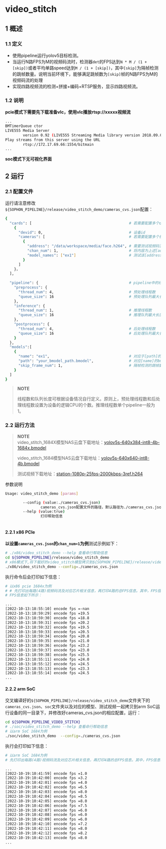 # video_stitch

## 1 概述

### 1.1 定义

- 使用pipeline运行yolov5目标检测。
- 当运行N路FPS为M的视频码流时，检测器`det`的FPS达到`N * M / (1 + [skip])`或者平均单路speed达到`M / (1 + [skip])`，其中`[skip]`为隔帧检测的跳帧数量。说明当前环境下，能够满足跳帧数为`[skip]`帧的N路FPS为M的视频码流的处理
- 实现四路视频流的检测+拼接+编码+RTSP服务，显示四路视频流。

### 1.2 说明

**pcie模式下需要先下载准备vlc，使用vlc播放rtsp://xxxxx视频流** 

```bash
...
BMTimerQueue ctor
LIVE555 Media Server
        version 0.92 (LIVE555 Streaming Media library version 2018.09.05).
Play streams from this server using the URL
        rtsp://172.17.69.66:1554/bitmain
...
```

**soc模式下无可视化界面**

## 2 运行

### 2.1 配置文件

运行请注意修改`${SOPHON_PIPELINE}/release/video_stitch_demo/cameras_cvs.json`配置：

```bash
{
  "cards": [                      						# 若需要配置多个device，可以在cards下添加多组devid和cameras信息
    {
      "devid": 0,                  		 				# 设备id
      "cameras": [                    					# 若需要配置多个视频码流，可以在cameras下添加多组address和chan_num信息。若配置了多个address或多个cards，总的视频码流路数为所有的[chan_num]数量之和,必须等于4
        {
          "address": "/data/workspace/media/face.h264", # 需要测试视频码流的地址
          "chan_num": 1,                				# 将内容为上述[address]的视频码流配置[chan_num]数量的路数。默认设置为1，会接入1路的内容为上述[address]的视频码流。
          "model_names": ["ex1"]            			# 测试该[address]视频码流的模型名称，需要和[models]参数内用户自定义的模型名称[name]一致，表示使用该模型
        }
      ]
    }，
  ],
  
  "pipeline": {                     					# pipeline中的线程数和队列长度
    "preprocess": {
      "thread_num": 4,                  				# 预处理线程数
      "queue_size": 16                  				# 预处理队列最大长度
    },
    "inference": {
      "thread_num": 1,                  				# 推理线程数
      "queue_size": 16                  				# 推理队列最大长度
    },
    "postprocess": {
      "thread_num": 4,                  				# 后处理线程数
      "queue_size": 16                  				# 后处理队列最大长度
    }
  },
  "models":[
    {
      "name": "ex1",                  					# 对应于[path]的模型用户自定义的名称,需要和[path]参数内的模型自定义名称[model_names]一致，表示使用该模型
      "path": "your_bmodel_path.bmodel",        		# 对应[name]的bmodel模型的路径
      "skip_frame_num": 1,                				# 隔帧检测的跳帧数量。当设置为1时表示程序每间隔1帧做一次模型的pipeline。
    }
  ]
}
```

> **NOTE**  
>
> 线程数和队列长度可根据设备情况自行定义。原则上，预处理线程数和后处理线程数设置为设备的逻辑CPU的个数。推理线程数单个pipeline一般为1。

### 2.2 运行方法

  > **NOTE**  
  > video_stitch_1684X模型NAS云盘下载地址：[yolov5s-640x384-int8-4b-1684x.bmodel](http://219.142.246.77:65000/sharing/eEe5HvnHQ)
  >
  > video_stitch_1684模型NAS云盘下载地址：[yolov5s-640x640-int8-4b.bmodel](http://219.142.246.77:65000/sharing/lMhYaEZZL)
  >
  > 测试视频下载地址：[station-1080p-25fps-2000kbps-3ref.h264](http://219.142.246.77:65000/sharing/8gTjG5lXB)

参数说明

```bash
Usage: video_stitch_demo [params]

        --config (value:./cameras_cvs.json)
                cameras_cvs.json配置文件的路径，默认路径为./cameras_cvs.json。
        --help (value:true)
                打印帮助信息
        
```

#### 2.2.1 x86 PCIe

**以设置`cameras_cvs.json`的`chan_num=1`为例**测试示例如下：

```bash
# ./x86/video_stitch_demo --help 查看命行帮助信息
cd ${SOPHON_PIPELINE}/release/video_stitch_demo
# x86模式下,将下载好的video_stitch模型拷贝到${SOPHON_PIPELINE}/release/video_stitch_demo目录下运行
./x86/video_stitch_demo --config=./cameras_cvs.json
```

执行命令后会打印如下信息：

```bash
# 以x86 pcie 1684x为例
# # 先打印出每路(4路)视频码流及对应芯片相关信息，再打印4路的总FPS信息。其中，FPS信息与当前运行设备的硬件配置相关，不同设备运行结果不同属正常现象，且同一设备运行程序过程中FPS信息有一定波动或vlc偶尔出现卡顿属于正常现象。
# FPS信息如下所示：

...
[2022-10-13:18:55:10] encode fps =-nan
[2022-10-13:18:59:29] encode fps =19.5
[2022-10-13:18:59:30] encode fps =18.8
[2022-10-13:18:59:31] encode fps =20.2
[2022-10-13:18:59:32] encode fps =19.5
[2022-10-13:18:59:33] encode fps =20.5
[2022-10-13:18:59:34] encode fps =20.8
[2022-10-13:18:59:35] encode fps =21.0
[2022-10-13:18:59:36] encode fps =23.2
[2022-10-13:18:59:37] encode fps =23.0
[2022-10-13:18:59:38] encode fps =25.5
[2022-10-13:18:55:11] encode fps =24.0
[2022-10-13:18:55:12] encode fps =24.5
[2022-10-13:18:55:13] encode fps =23.3
[2022-10-13:18:55:14] encode fps =24.5
...
```

#### 2.2.2 arm SoC

交叉编译好的`${SOPHON_PIPELINE}/release/video_stitch_demo`文件夹下的`cameras_cvs.json`、`soc`文件夹以及对应的模型、测试视频一起拷贝到arm SoC运行设备的同一目录下，并修改好cameras_cvs.json的相应配置，运行：

```bash
cd ${SOPHON_PIPELINE_VIDEO_STITCH}
# ./soc/video_stitch_demo --help 查看命行帮助信息
# 以arm SoC 1684为例
./soc/video_stitch_demo  --config=./cameras_cvs.json
```

执行会打印如下信息：

```bash
# 以arm SoC 1684为例
# 先打印出每路(4路)视频码流及对应芯片相关信息，再打印4路的总FPS信息。其中，FPS信息与当前运行设备的硬件配置相关，不同设备运行结果不同属正常现象，且同一设备运行程序过程中FPS信息有一定波动或vlc显示偶尔卡顿属于正常现象。FPS信息如下所示：

...
[2022-10-19:10:41:59] encode fps =1.0
[2022-10-19:10:42:00] encode fps =3.2
[2022-10-19:10:42:01] encode fps =4.0
[2022-10-19:10:42:02] encode fps =6.5
[2022-10-19:10:42:03] encode fps =8.0
[2022-10-19:10:42:04] encode fps =8.5
[2022-10-19:10:42:05] encode fps =8.0
[2022-10-19:10:42:06] encode fps =7.5
[2022-10-19:10:42:07] encode fps =6.0
[2022-10-19:10:42:08] encode fps =6.0
[2022-10-19:10:42:09] encode fps =6.0
[2022-10-19:10:42:10] encode fps =7.2
[2022-10-19:10:42:11] encode fps =8.0
[2022-10-19:10:42:12] encode fps =8.2
[2022-10-19:10:42:13] encode fps =8.0
...
```
